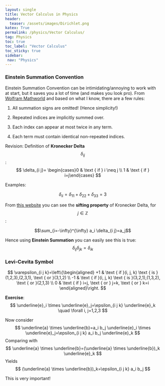 ```yaml
---
layout: single
title: Vector Calculus in Physics
header:
  teaser: /assets/images/Dirichlet.png
katex: True
permalink: /physics/Vector Calculus/
tag: Physics
toc: true
toc_label: "Vector Calculus"
toc_sticky: true
sidebar:
 nav: "Physics"
---
```


### Einstein Summation Convention

Einstein Summation Convention can be intimidating/annoying to work with at start, but it saves you a lot of time (and makes you look pro). From [Wolfram Mathworld](https://mathworld.wolfram.com/EinsteinSummation.html) and based on what I know, there are a few rules:

1. All summation signs are omitted! (Hence simplicity!)

2. Repeated indices are implicitly summed over.

3. Each index can appear at most twice in any term.

4. Each term must contain identical non-repeated indices.

Revision: Definition of **Kronecker Delta** $$\delta_{ij}$$:
$$
\delta_{i j}= \begin{cases}0 & \text { if } i \neq j \\ 1 & \text { if } i=j\end{cases}
$$

Examples:

$$\delta_{i i}=\delta_{11}+\delta_{22}+\delta_{33}=3$$


From [this website](https://static.hlt.bme.hu/semantics/external/pages/tenzorszorzatok/en.wikipedia.org/wiki/Kronecker_delta.html#:~:text=The%20Kronecker%20delta%20has%20the%20so-called%20siftingproperty%20that,the%20defining%20property%20of%20the%20Dirac%20delta%20function) you can see the **sifting property** of Kronecker Delta, for $$j \in \mathbb{Z}$$:

$$\sum_{i=-\infty}^{\infty} a_i \delta_{i j}=a_j$$

Hence using **Einstein Summation** you can easily see this is true:
$$\delta_{i j} \delta_{jk}=\delta_{ik}$$

### Levi-Cevita Symbol
$$
\varepsilon_{i j k}=\left\{\begin{aligned}
+1 & \text { if }(i, j, k) \text { is }(1,2,3),(2,3,1), \text { or }(3,1,2) \\
-1 & \text { if }(i, j, k) \text { is }(3,2,1),(1,3,2), \text { or }(2,1,3) \\
0 & \text { if } i=j, \text { or } j=k, \text { or } k=i
\end{aligned}\right.
$$

**Exercise**:
$$
\underline{e}_i \times \underline{e}_j=\epsilon_{i j k} \underline{e}_k \quad \forall i, j=1,2,3
$$

Now consider
$$
\underline{a} \times \underline{b}=a_i b_j \underline{e}_i \times \underline{e}_j=\epsilon_{i j k} a_i b_j \underline{e}_k
$$
Comparing with
$$
\underline{a} \times \underline{b}=(\underline{a} \times \underline{b})_k \underline{e}_k
$$
Yields
$$
(\underline{a} \times \underline{b})_k=\epsilon_{i j k} a_i b_j
$$

This is very important!

